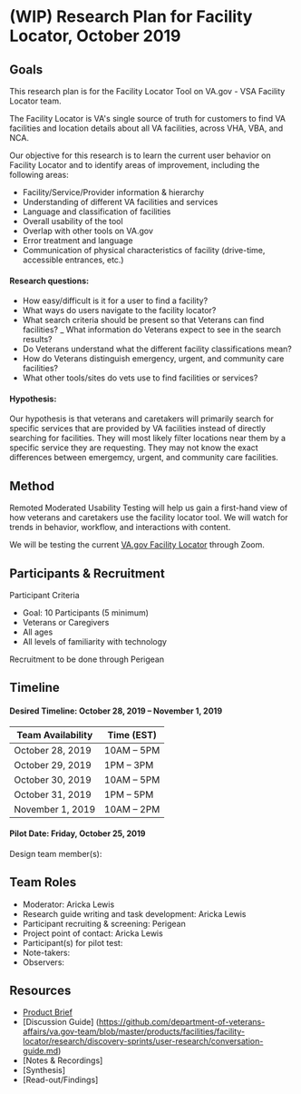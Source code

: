 # (WIP) Research Plan for Facility Locator, October 2019

## Goals
This research plan is for the Facility Locator Tool on VA.gov - VSA Facility Locator team.

The Facility Locator is VA's single source of truth for customers to find VA facilities and location details about all VA facilities, across VHA, VBA, and NCA.

Our objective for this research is to learn the current user behavior on Facility Locator and to identify areas of improvement, including the following areas:
- Facility/Service/Provider information & hierarchy
- Understanding of different VA facilities and services
- Language and classification of facilities 
- Overall usability of the tool
- Overlap with other tools on VA.gov
- Error treatment and language
- Communication of physical characteristics of facility (drive-time, accessible entrances, etc.)

#### Research questions:
- How easy/difficult is it for a user to find a facility?
- What ways do users navigate to the facility locator?
- What search criteria should be present so that Veterans can find facilities?
_ What information do Veterans expect to see in the search results?
- Do Veterans understand what the different facility classifications mean?
- How do Veterans distinguish emergency, urgent, and community care facilities?
- What other tools/sites do vets use to find facilities or services?

#### Hypothesis: 
Our hypothesis is that veterans and caretakers will primarily search for specific services that are provided by VA facilities instead of directly searching for facilities. They will most likely filter locations near them by a specific service they are requesting. They may not know the exact differences between emergemcy, urgent, and community care facilities. 

## Method
Remoted Moderated Usability Testing will help us gain a first-hand view of how veterans and caretakers use the facility locator tool. We will watch for trends in behavior, workflow, and interactions with content. 

We will be testing the current [VA.gov Facility Locator](https://www.va.gov/find-locations) through Zoom.

## Participants & Recruitment

Participant Criteria
- Goal: 10 Participants (5 minimum)
- Veterans or Caregivers
- All ages
- All levels of familiarity with technology

Recruitment to be done through Perigean

## Timeline

#### Desired Timeline: October 28, 2019 – November 1, 2019

Team Availability | Time (EST)
------------------|--------------
October 28, 2019 | 10AM – 5PM
October 29, 2019 | 1PM – 3PM
October 30, 2019 | 10AM – 5PM
October 31, 2019 | 1PM – 5PM
November 1, 2019 | 10AM – 2PM

#### Pilot Date: Friday, October 25, 2019
Design team member(s): 

## Team Roles

- Moderator: Aricka Lewis
- Research guide writing and task development: Aricka Lewis
- Participant recruiting & screening: Perigean
- Project point of contact: Aricka Lewis
- Participant(s) for pilot test:
- Note-takers:
- Observers:

## Resources

- [Product Brief](https://github.com/department-of-veterans-affairs/va.gov-team/blob/master/products/facilities/facility-locator/README.md)
- [Discussion Guide] (https://github.com/department-of-veterans-affairs/va.gov-team/blob/master/products/facilities/facility-locator/research/discovery-sprints/user-research/conversation-guide.md)
- [Notes & Recordings]
- [Synthesis]
- [Read-out/Findings]
